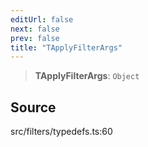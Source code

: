 ```yaml
---
editUrl: false
next: false
prev: false
title: "TApplyFilterArgs"
---
```


> **TApplyFilterArgs**: `Object`

## Source

src/filters/typedefs.ts:60
